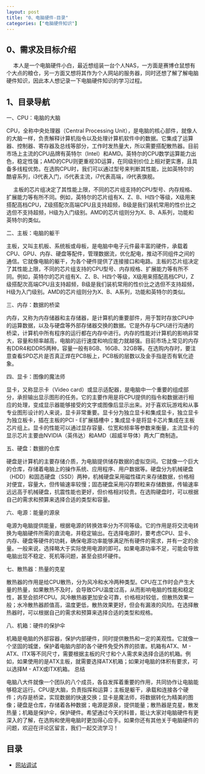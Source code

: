 ```yaml
---
layout: post
title: "0、电脑硬件-目录"
categories: ["电脑硬件知识"]
---
```


## 0、需求及目标介绍

&emsp; 本人是一个电脑硬件小白，最近想组装一台个人NAS，一方面是赛博仓鼠想有个大点的粮仓，另一方面又想将其作为个人网站的服务器，同时还想了解了解电脑硬件知识，因此本人想记录一下电脑硬件知识的学习过程。


## 1、目录导航

一、CPU：电脑的大脑

CPU，全称中央处理器（Central Processing Unit），是电脑的核心部件，就像人的大脑一样，负责解释计算机指令以及处理计算机软件中的数据。它集成了运算器、控制器、寄存器及总线等部分，工作时发热量大，所以需要搭配散热器。目前市场上主流的CPU品牌有英特尔（Intel）和AMD。英特尔的CPU数学运算能力出色，稳定性强；AMD的CPU则更重视3D运算，在同级别价位上相对更实惠，且具备多线程优势。在选购CPU时，我们可以通过型号来判断其性能，比如英特尔的酷睿系列，i3代表入门，i5代表主流，i7代表高端，i9代表旗舰。

&emsp; 主板的芯片组决定了其性能上限，不同的芯片组支持的CPU型号、内存规格、扩展能力等有所不同。例如，英特尔的芯片组有X、Z、B、H四个等级，X级用来搭配高档CPU，Z级搭配次高端CPU且支持超频，B级是我们装机常用的性价比之选但不支持超频，H级为入门级别。AMD的芯片组则分为X、B、A系列，功能和英特尔的类似。

二、主板：电脑的躯干

主板，又叫主机板、系统板或母板，是电脑中电子元件最丰富的硬件，承载着CPU、GPU、内存、硬盘等配件，管理数据流，优化配电，推动不同组件之间的通信。它就像电脑的躯干，为各个硬件提供了连接接口和电路。主板的芯片组决定了其性能上限，不同的芯片组支持的CPU型号、内存规格、扩展能力等有所不同。例如，英特尔的芯片组有X、Z、B、H四个等级，X级用来搭配高档CPU，Z级搭配次高端CPU且支持超频，B级是我们装机常用的性价比之选但不支持超频，H级为入门级别。AMD的芯片组则分为X、B、A系列，功能和英特尔的类似。

三、内存：数据的桥梁

内存，又称为内存储器和主存储器，是计算机的重要部件，用于暂时存放CPU中的运算数据，以及与硬盘等外部存储器交换的数据。它是外存与CPU进行沟通的桥梁，计算机中所有程序的运行都在内存中进行。内存的性能对计算机的影响非常大，容量和频率越高，电脑的运行速度和响应能力就越强。目前市场上常见的内存有DDR4和DDR5两种，容量一般有8GB、16GB、32GB等。在选购内存时，要注意查看SPD芯片是否真正焊在PCB板上，PCB板的层数以及金手指是否有氧化迹象。

四、显卡：图像的魔法师

显卡，又称显示卡（Video card）或显示适配器，是电脑中一个重要的组成部分，承担输出显示图形的任务。它的主要作用是将CPU提供的指令和数据进行相应的处理，变成显示器能够接受的文字或图像后显示出来。对于喜欢玩游戏和从事专业图形设计的人来说，显卡非常重要。显卡分为独立显卡和集成显卡，独立显卡为独立板卡，插在主板的PCI - E扩展插槽中；集成显卡是将显卡芯片集成在主板芯片组上。显卡的性能可以通过显存容量、位宽和频率等参数来衡量，主流显卡的显示芯片主要由NVIDIA（英伟达）和AMD（超威半导体）两大厂商制造。

五、硬盘：数据的仓库

硬盘是计算机的主要存储介质，为电脑提供储存数据的虚拟空间。它就像一个巨大的仓库，存储着电脑上的操作系统、应用程序、用户数据等。硬盘分为机械硬盘（HDD）和固态硬盘（SSD）两种，机械硬盘采用磁性碟片来存储数据，价格相对便宜，容量大，但传输速率较慢；固态硬盘采用闪存颗粒来存储数据，传输速率远远高于机械硬盘，抗震性能也更好，但价格相对较贵。在选购硬盘时，可以根据自己的需求和预算来选择合适的类型和容量。

六、电源：能量的源泉

电源为电脑提供能量，根据电源的转换效率分为不同等级。它的作用是将交流电转换为电脑硬件所需的直流电，并稳定输出。在选择电源时，要考虑CPU、显卡、内存、硬盘等硬件的功耗，确保电源功率能够满足所有硬件的需求，并有一定的余量。一般来说，选择略大于实际使用电源的即可。如果电源功率不足，可能会导致电脑出现不稳定、死机等问题，甚至会损坏硬件。

七、散热器：热量的克星

散热器的作用是给CPU散热，分为风冷和水冷两种类型。CPU在工作时会产生大量的热量，如果散热不及时，会导致CPU温度过高，从而影响电脑的性能和稳定性，甚至会损坏CPU。风冷散热器更加安全可靠，价格相对较低，但散热效果一般；水冷散热器颜值高，温度更低，散热效果更好，但会有漏液的风险。在选择散热器时，可以根据自己的需求和预算来选择合适的类型和规格。

八、机箱：硬件的保护伞

机箱是电脑的外部容器，保护内部硬件，同时提供散热和一定的美观性。它就像一个坚固的城堡，保护着电脑内部的各个硬件免受外界的损害。机箱有ATX、M - ATX、ITX等不同尺寸，需要根据主板的尺寸和个人需求来选择合适的机箱。例如，如果使用的是ATX主板，就需要选择ATX机箱；如果对电脑的体积有要求，可以选择M - ATX或ITX机箱。
总结

电脑八大件就像一个团队的八个成员，各自发挥着重要的作用，共同协作让电脑能够稳定运行。CPU是大脑，负责指挥和运算；主板是躯干，承载和连接各个硬件；内存是桥梁，实现数据的快速交换；显卡是魔法师，将数据转化为精美的图像；硬盘是仓库，存储着各种数据；电源是源泉，提供能量；散热器是克星，散发热量；机箱是保护伞，保护硬件。希望通过今天的科普，能让大家对电脑硬件有更深入的了解，在选购和使用电脑时更加得心应手。如果你还有其他关于电脑硬件的问题，欢迎在评论区留言，我们一起交流学习！


## 目录
- [网站调试](https://huaaorain.github.io/网站调试-代码行间距调试)
